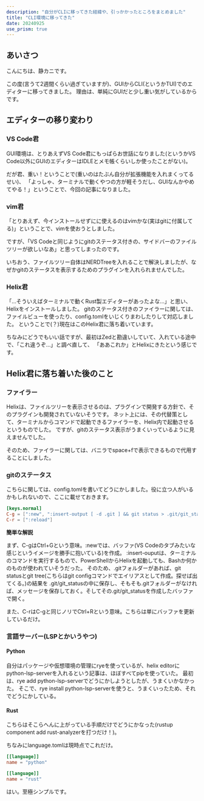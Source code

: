 ```yaml
---
description: "自分がCLIに移ってきた経緯や、引っかかったところをまとめました"
title: "CLI環境に移ってきた"
date: 20240925
use_prism: true
---
```

## あいさつ
こんにちは、静カニです。

この度(言うて2週間くらい過ぎていますが)、GUIからCLI(というかTUI)でのエディターに移ってきました。
理由は、単純にGUIだと少し重い気がしているからです。
## エディターの移り変わり
### VS Code君
GUI環境は、とりあえずVS Code君にもっぱらお世話になりました(というかVS Code以外にGUIのエディターはIDLEとメモ帳くらいしか使ったことがない)。

だが君、重い！ということで(重いのはたぶん自分が拡張機能を入れまくってるせい)、
「よっしゃ、ターミナルで動くやつの方が軽そうだし、GUIなんかやめてやる！」ということで、今回の記事になりました。
### vim君
「とりあえず、今インストールせずにに使えるのはvimかな(実はgitに付属してる)」ということで、vimを使おうとしました。

ですが、「VS Codeと同じようにgitのステータス付きの、サイドバーのファイルツリーが欲しいなあ」と思ってしまったのです。

いちおう、ファイルツリー自体はNERDTreeを入れることで解決しましたが、なぜかgitのステータスを表示するためのプラグインを入れられませんでした。
### Helix君
「…そういえばターミナルで動くRust製エディターがあったよな…」と思い、Helixをインストールしました。
gitのステータス付きのファイラーに関しては、ファイルビューを使ったり、config.tomlをいじくりまわしたりして対応しました。
ということで(？)現在はこのHelix君に落ち着いています。

ちなみにどうでもいい話ですが、最初はZedと勘違いしていて、入れている途中で、「これ違うぞ…」と調べ直して、
「ああこれか」とHelixにきたという感じです。
## Helix君に落ち着いた後のこと
### ファイラー
Helixは、ファイルツリーを表示させるのは、プラグインで開発する方針で、そのプラグインも開発されていないそうです。
ネット上には、その代替策として、ターミナルからコマンドで起動できるファイラーを、Helix内で起動させるというものでした。
ですが、gitのステータス表示がうまくいっているように見えませんでした。

そのため、ファイラーに関しては、バニラでspace+fで表示できるもので代用することにしました。
### gitのステータス
こちらに関しては、config.tomlを書いてどうにかしました。役に立つ人がいるかもしれないので、ここに載せておきます。
```toml
[keys.normal]
C-g = [":new", ":insert-output [ -d .git ] && git status > .git/git_status && git tree >> .git/git_status", ":insert-output [ -d .git ] || echo '.git not found.' > .git/git_status", ":open .git/git_status"]
C-r = [":reload"]
```
**簡単な解説**

まず、C-gはCtrl+Gという意味。:newでは、バッファ(VS Codeのタブみたいな感じというイメージを勝手に抱いている)を作成。
:insert-ouputは、ターミナルのコマンドを実行するもので、PowerShellからHelixを起動しても、Bashか何かのものが使われていそうだった。
そのため、.gitフォルダーがあれば、git statusとgit tree(こちらはgit configコマンドでエイリアスとして作成。探せば出てくる。)の結果を
.git/git_statusの中に保存し、そもそも.gitフォルダーがなければ、メッセージを保存しておく。そしてその.git/git_statusを作成したバッファで開く。

また、C-rはC-gと同じノリでCtrl+Rという意味。こちらは単にバッファを更新しているだけ。
### 言語サーバー(LSPとかいうやつ)
#### Python
自分はパッケージや仮想環境の管理にryeを使っているが、helix editorにpython-lsp-serverを入れるという記事は、ほぼすべてpipを使っていた。
最初は、rye add python-lsp-serverでどうにかしようとしたが、うまくいかなかった。
そこで、rye install python-lsp-serverを使うと、うまくいったため、それでどうにかしている。
#### Rust
こちらはそこらへんに上がっている手順だけでどうにかなった(rustup component add rust-analyzerを打つだけ！)。

ちなみにlanguage.tomlは現時点でこれだけ。
```toml
[[language]]
name = "python"

[[language]]
name = "rust"
```
はい。至極シンプルです。

